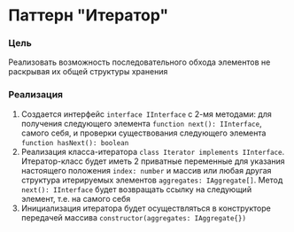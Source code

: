 # Паттерн "Итератор"

### Цель

Реализовать возможность последовательного обхода элементов не раскрывая их общей структуры хранения

### Реализация

1. Создается интерфейс ``interface IInterface`` с 2-мя методами: для получения следующего
   элемента ``function next(): IInterface``, самого себя, и проверки существования следующего
   элемента   ``function hasNext(): boolean``
2. Реализация класса-итератора ``class Iterator implements IInterface``. Итератор-класс будет иметь 2 приватные
   переменные для указания настоящего положения ``index: number`` и массив  или любая другая структура итерируемых
   элементов ``aggregates: IAggregate[]``. Метод ``next(): IInterface`` будет возвращать ссылку на следующий элемент,
   т.е. на самого себя
3. Инициализация итератора будет осуществляться в конструкторе передачей
   массива ``constructor(aggregates: IAggregate{})``